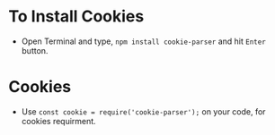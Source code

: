 # To Install Cookies<br>
* Open Terminal and type, ```npm install cookie-parser``` and hit ```Enter``` button.
# Cookies<br>
* Use ```const cookie = require('cookie-parser');``` on your code, for cookies requirment.
